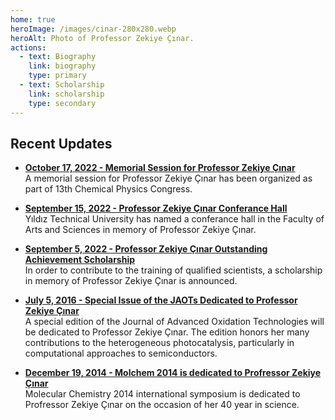 ```yaml
---
home: true
heroImage: /images/cinar-280x280.webp
heroAlt: Photo of Professor Zekiye Çınar.
actions:
  - text: Biography
    link: biography
    type: primary
  - text: Scholarship
    link: scholarship
    type: secondary
---
```


## Recent Updates

- [**October 17, 2022 - Memorial Session for Professor Zekiye Çınar**](http://cpc13.chemicalphysics.org.tr/program.html)\
  A memorial session for Professor Zekiye Çınar has been organized as part of 13th Chemical Physics Congress.

- [**September 15, 2022 - Professor Zekiye Çınar Conferance Hall**](updates/2022-09-15-professor-zekiye-cinar-conferance-hall)\
  Yıldız Technical University has named a conferance hall in the Faculty of Arts and Sciences in memory of Professor Zekiye Çınar.

- [**September 5, 2022 - Professor Zekiye Çınar Outstanding Achievement Scholarship**](scholarship)\
  In order to contribute to the training of qualified scientists, a scholarship in memory of Professor Zekiye Çınar is announced.

- [**July 5, 2016 - Special Issue of the JAOTs Dedicated to Professor Zekiye Çınar**](http://www.jaots.chemicalphysics.org.tr/)\
  A special edition of the Journal of Advanced Oxidation Technologies will be dedicated to Professor Zekiye Çınar. The edition honors her many contributions to the heterogeneous photocatalysis, particularly in computational approaches to semiconductors.

- [**December 19, 2014 - Molchem 2014 is dedicated to Profressor Zekiye Çınar**](http://www.molchem2014.chemicalphysics.org.tr/)\
  Molecular Chemistry 2014 international symposium is dedicated to Profressor Zekiye Çınar on the occasion of her 40 year in science.
